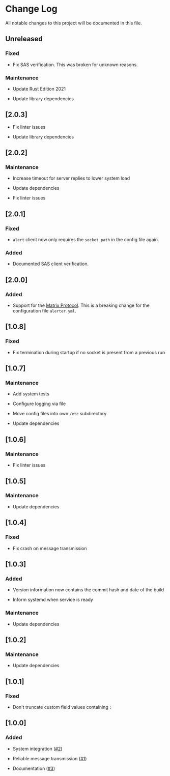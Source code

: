 # Change Log

All notable changes to this project will be documented in this file.

## Unreleased

### Fixed

* Fix SAS verification. This was broken for unknown reasons.

### Maintenance

* Update Rust Edition 2021

* Update library dependencies

## [2.0.3]

* Fix linter issues

* Update library dependencies

## [2.0.2]

### Maintenance

* Increase timeout for server replies to lower system load

* Update dependencies

* Fix linter issues

## [2.0.1]

### Fixed

* `alert` client now only requires the `socket_path` in the config file again.

### Added

* Documented SAS client verification.

## [2.0.0]

### Added

* Support for the [Matrix Protocol](https://matrix.org/). This is a breaking
  change for the configuration file `alerter.yml`.

## [1.0.8]

### Fixed

* Fix termination during startup if no socket is present from a previous run

## [1.0.7]

### Maintenance

* Add system tests

* Configure logging via file

* Move config files into own `/etc` subdirectory

* Update dependencies

## [1.0.6]

### Maintenance

* Fix linter issues

## [1.0.5]

### Maintenance

* Update dependencies

## [1.0.4]

### Fixed

* Fix crash on message transmission

## [1.0.3]

### Added

* Version information now contains the commit hash and date of the build

* Inform systemd when service is ready

### Maintenance

* Update dependencies

## [1.0.2]

### Maintenance

* Update dependencies

## [1.0.1]

### Fixed

* Don't truncate custom field values containing `:`

## [1.0.0]

### Added

* System integration ([#2](https://gitlab.com/veenj/alerter/issues/2))

* Reliable message transmission
  ([#1](https.//gitlab.com/veenj/alerter/issues/1))

* Documentation ([#3](https.//gitlab.com/veenj/alerter/issues/3))
